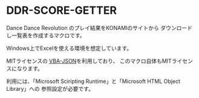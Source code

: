 # DDR-SCORE-GETTER

Dance Dance Revolution のプレイ結果をKONAMIのサイトから
ダウンロードし一覧表を作成するマクロです。

Windows上でExcelを使える環境を想定しています。

MITライセンスの [VBA-JSON](https://github.com/VBA-tools/VBA-JSON)を利用しており、
このマクロ自体もMITライセンスになります。

利用には、「Microsoft Sciripting Runtime」と「Microsoft HTML Object Library」への
参照設定が必要です。




